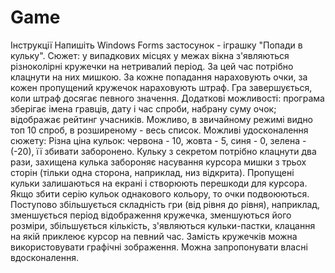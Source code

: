 # Game
Інструкції
Напишіть Windows Forms застосунок - іграшку "Попади в кульку".
Сюжет: у випадкових місцях у межах вікна з'являються різноколірні кружечки на нетривалий період. За цей час потрібно клацнути на них мишкою. За кожне попадання нараховують очки, за кожен пропущений кружечок нараховують штраф. Гра завершується, коли штраф досягає певного значення.
Додаткові можливості: програма зберігає імена гравців, дату і час спроби, набрану суму очок; відображає рейтинг учасників. Можливо, в звичайному режимі видно топ 10 спроб, в розширеному - весь список.
Можливі удосконалення сюжету:
Різна ціна кульок: червона - 10, жовта - 5, синя - 0, зелена - (-20), її збивати заборонено.
Кульку з секретом потрібно клацнути два рази, захищена кулька забороняє насування курсора мишки з трьох сторін (тільки одна сторона, наприклад, низ відкрита).
Пропущені кульки залишаються на екрані і створюють перешкоди для курсора.
Якщо збити серію кульок однакового кольору, то очки подвоюються.
Поступово збільшується складність гри (від рівня до рівня), наприклад, зменшується період відображення кружечка, зменшуються його розміри, збільшується кількість, з'являються кульки-пастки, клацання на якій приклеює курсор на певний час.
Замість кружечків можна використовувати графічні зображення.
Можна запропонувати власні вдосконалення.
